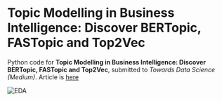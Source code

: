 # Topic Modelling in Business Intelligence: Discover BERTopic, FASTopic and Top2Vec

Python code for **Topic Modelling in Business Intelligence: Discover BERTopic, FASTopic and Top2Vec**, submitted to *Towards Data Science (Medium)*. 
Article is [here]()

![EDA](https://github.com/user-attachments/assets/28024eb6-e452-46df-99b9-f5e102961319)
